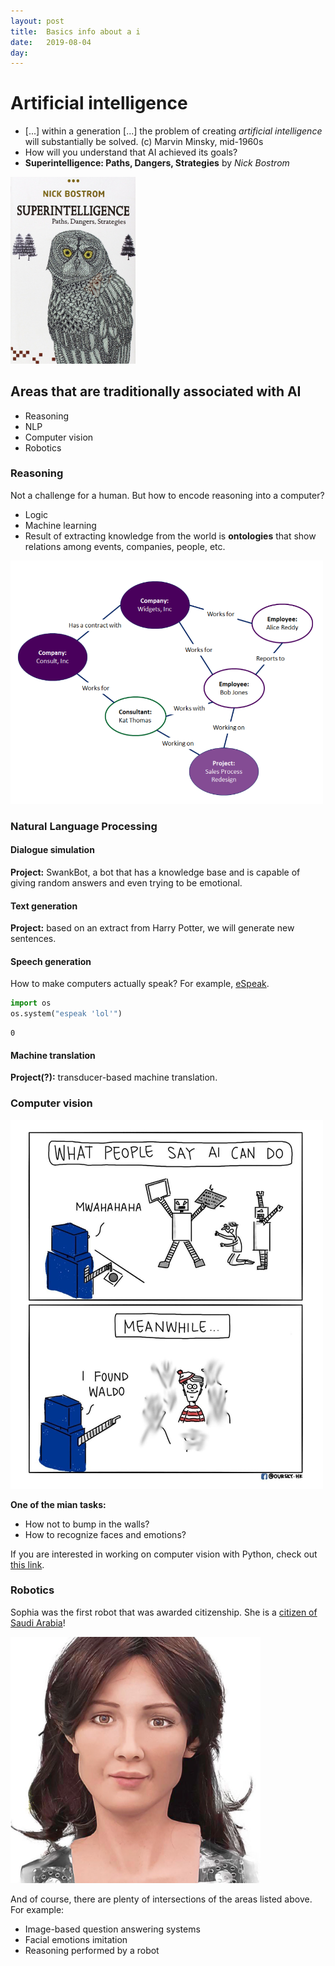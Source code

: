 ```yaml
---
layout: post
title:  Basics info about a i
date:   2019-08-04
day: 
---
```



# Artificial intelligence


* \[...\] within a generation \[...\] the problem of creating *artificial intelligence* will substantially be solved. (c) Marvin Minsky, mid-1960s
* How will you understand that AI achieved its goals?
* **Superintelligence: Paths, Dangers, Strategies** by *Nick Bostrom*

<img src="1.jpg" alt="drawing" width="200"/>

## Areas that are traditionally associated with AI
* Reasoning
* NLP
* Computer vision
* Robotics

### Reasoning

Not a challenge for a human. But how to encode reasoning into a computer?

* Logic
* Machine learning
* Result of extracting knowledge from the world is **ontologies** that show relations among events, companies, people, etc.
<img src="2.png" alt="drawing" width="500"/>

### Natural Language Processing

#### Dialogue simulation
**Project:** SwankBot, a bot that has a knowledge base and is capable of giving random answers and even trying to be emotional.

#### Text generation
**Project:** based on an extract from Harry Potter, we will generate new sentences.

#### Speech generation
How to make computers actually speak? For example, [eSpeak](http://espeak.sourceforge.net/commands.html).


```python
import os
os.system("espeak 'lol'")
```




    0



#### Machine translation
**Project(?):** transducer-based machine translation.

### Computer vision
<img src="3.jpg" alt="drawing" width="500"/>

**One of the mian tasks:**
* How not to bump in the walls?
* How to recognize faces and emotions?

If you are interested in working on computer vision with Python, check out [this link](http://www.paulvangent.com/2016/08/05/emotion-recognition-using-facial-landmarks/).


### Robotics
Sophia was the first robot that was awarded citizenship. She is a [citizen of Saudi Arabia](https://www.youtube.com/watch?v=sKrV2CVDXjo)!

<img src="4.png" alt="drawing" width="400"/>



 

And of course, there are plenty of intersections of the areas listed above. For example:
* Image-based question answering systems
* Facial emotions imitation
* Reasoning performed by a robot
